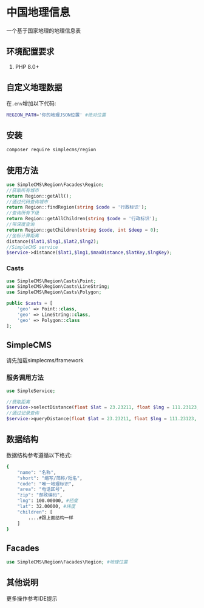 # 中国地理信息

一个基于国家地理的地理信息表

## 环境配置要求

1. PHP 8.0+

## 自定义地理数据

在```.env```增加以下代码:

```bash
REGION_PATH='你的地理JSON位置' #绝对位置
```

## 安装

```bash
composer require simplecms/region
```

## 使用方法

```php
use SimpleCMS\Region\Facades\Region; 
//获取所有城市
return Region::getAll();
//通过代码查询城市
return Region::findRegion(string $code = '行政标识');
//查询所有下级
return Region::getAllChildren(string $code = '行政标识');
//带深度查询
return Region::getChildren(string $code, int $deep = 0);
//坐标计算距离
distance($lat1,$lng1,$lat2,$lng2);
//SimpleCMS service
$service->distance($lat1,$lng1,$maxDistance,$latKey,$lngKey);
```

### Casts

```php
use SimpleCMS\Region\Casts\Point; 
use SimpleCMS\Region\Casts\LineString; 
use SimpleCMS\Region\Casts\Polygon; 

public $casts = [
    'geo' => Point::class,
    'geo' => LineString::class,
    'geo' => Polygon::class
];
```


## SimpleCMS

请先加载simplecms/framework

### 服务调用方法

```php
use SimpleService;

//获取距离
$service->selectDistance(float $lat = 23.23211, float $lng = 111.23123,string $column = 'location');
//通过记录查询
$service->queryDistance(float $lat = 23.23211, float $lng = 111.23123, float $maxDistance = 50,string $column = 'location')
```

## 数据结构

数据结构参考遵循以下格式:

```bash
{
    "name": "名称",
    "short": "缩写/简称/短名",
    "code": "唯一地理标识",
    "area": "电话区号",
    "zip": "邮政编码",
    "lng": 100.00000, #经度
    "lat": 32.00000, #纬度
    "children": [
        ....#跟上面结构一样
    ]
}
```

## Facades

```php
use SimpleCMS\Region\Facades\Region; #地理位置 
```

## 其他说明

更多操作参考IDE提示
